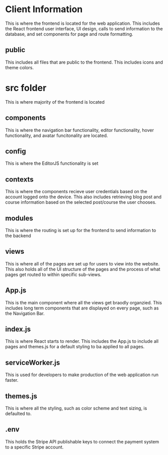 # Client Information
This is where the frontend is located for the web application. This includes the React frontend user interface, UI design, calls to send information to the database, and set components for page and route formatting.

## public
This includes all files that are public to the frontend. This includes icons and theme colors.

# src folder
This is where majority of the frontend is located
## components
This is where the navigation bar functionality, editor functionality, hover functionality, and avatar funcitonality are located.
## config
This is where the EditorJS functionality is set
## contexts
This is where the components recieve user credentials based on the account logged onto the device. This also includes retrieving blog post and course information based on the selected post/course the user chooses.
## modules
This is where the routing is set up for the frontend to send information to the backend
## views
This is where all of the pages are set up for users to view into the website. This also holds all of the UI structure of the pages and the process of what pages get routed to within specific sub-views.
## App.js
This is the main component where all the views get braodly organzied. This includes long term components that are displayed on every page, such as the Navigation Bar.
## index.js
This is where React starts to render. This includes the App.js to include all pages and themes.js for a default styling to ba applied to all pages.
## serviceWorker.js
This is used for developers to make production of the web application run faster.
## themes.js
This is where all the styling, such as color scheme and text sizing, is defaulted to.

## .env
This holds the Stripe API publishable keys to connect the payment system to a specific Stripe account.
